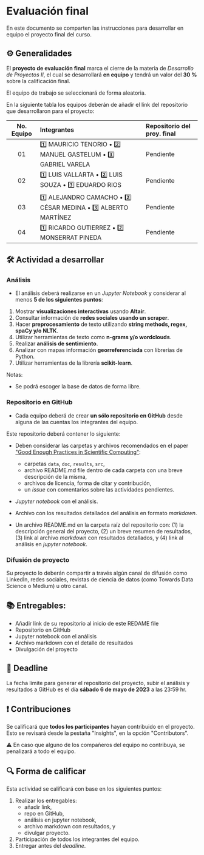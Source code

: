 # Evaluación final

En este documento se comparten las instrucciones para desarrollar en equipo el proyecto final del curso.

## ⚙️ Generalidades
El **proyecto de evaluación final** marca el cierre de la materia de _Desarrollo de Proyectos II_, el cual se desarrollará **en equipo** y tendrá un valor del **30 %** sobre la calificación final.

El equipo de trabajo se seleccionará de forma aleatoria.

En la siguiente tabla los equipos deberán de añadir el link del repositorio que desarrollaron para el proyecto:

| No. Equipo | Integrantes                                       | Repositorio del proy. final |
|:----------:|:--------------------------------------------------|:----------------------------|
|01 |1️⃣ MAURICIO TENORIO • 2️⃣ MANUEL GASTELUM • 3️⃣ GABRIEL VARELA | Pendiente                   |
|02 |1️⃣ LUIS VALLARTA • 2️⃣ LUIS SOUZA • 3️⃣ EDUARDO RIOS           | Pendiente                   |
|03 |1️⃣ ALEJANDRO CAMACHO • 2️⃣ CÉSAR MEDINA • 3️⃣ ALBERTO MARTÍNEZ | Pendiente                   |
|04 |1️⃣ RICARDO GUTIERREZ • 2️⃣ MONSERRAT PINEDA                   | Pendiente                   |

## 🛠 Actividad a desarrollar

### Análisis
- El análisis deberá realizarse en un *Jupyter Notebook* y considerar al menos **5 de los siguientes puntos**:

1. Mostrar **visualizaciones interactivas** usando **Altair**.
2. Consultar información de **redes sociales usando un scraper**.
3. Hacer **preprocesamiento** de texto utilizando **string methods, regex, spaCy y/o NLTK**.
4. Utilizar herramientas de texto como **n-grams y/o wordclouds**.
5. Realizar **análisis de sentimiento**.
6. Analizar con mapas información **georreferenciada** con librerías de Python.
7. Utilizar herramientas de la librería **scikit-learn**.

Notas:
  - Se podrá escoger la base de datos de forma libre.


### Repositorio en GitHub

- Cada equipo deberá de crear **un sólo repositorio en GitHub** desde alguna de las cuentas los integrantes del equipo.

Este repositorio deberá contener lo siguiente:

- Deben considerar las carpetas y archivos recomendados en el paper ["Good Enough Practices in Scientific Computing"](https://github.com/vcuspinera/UDG_MCD_Project_Dev_II/tree/main/actividades/material/Papers):
   - carpetas `data`, `doc`, `results`, `src`,
   - archivo README.md file dentro de cada carpeta con una breve descripción de la misma,
   - archivos de licencia, forma de citar y contribución, 
   - un *issue* con comentarios sobre las actividades pendientes.

- *Jupyter notebook* con el análisis.

- Archivo con los resultados detallados del análisis en formato *markdown*.

- Un archivo README.md en la carpeta raíz del repositorio con:
   (1) la descripción general del proyecto, 
   (2) un breve resumen de resultados, 
   (3) link al archivo *markdown* con resultados detallados, y
   (4) link al análisis en *jupyter notebook*.


### Difusión de proyecto
Su proyecto lo deberán compartir a través algún canal de difusión como LinkedIn, redes sociales, revistas de ciencia de datos (como Towards Data Science o Medium) u otro canal.


## 📚 Entregables:

- Añadir link de su repositorio al inicio de este REDAME file
- Repositorio en GitHub
- Jupyter notebook con el análisis
- Archivo markdown con el detalle de resultados
- Divulgación del proyecto


## 📅 Deadline
La fecha límite para generar el repositorio del proyecto, subir el análisis y resultados a GitHub es el día **sábado 6 de mayo de 2023** a las 23:59 hr.


## ❗️ Contribuciones
Se calificará que **todos los participantes** hayan contribuido en el proyecto. Esto se revisará desde la pestaña "Insights", en la opción "Contributors".

⚠️ En caso que alguno de los compañeros del equipo no contribuya, se penalizará a todo el equipo.


## 🔍 Forma de calificar
Esta actividad se calificará con base en los siguientes puntos:

1. Realizar los entregables:
    - añadir link,  
    - repo en GitHub,  
    - análisis en jupyter notebook,
    - archivo markdown con resultados, y 
    - divulgar proyecto.
2. Participación de todos los integrantes del equipo.
3. Entregar antes del *deadline*.
